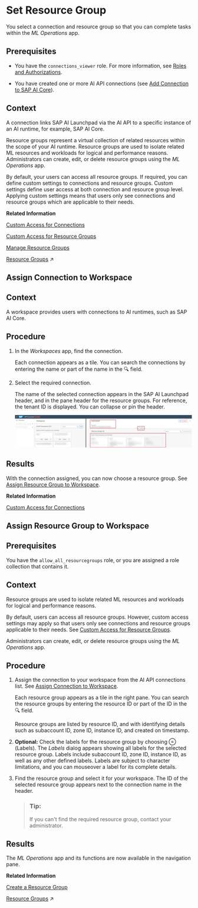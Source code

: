 <!-- loio0c077289f29d4147921fb07ab0f68b7f -->

<link rel="stylesheet" type="text/css" href="css/sap-icons.css"/>

# Set Resource Group

You select a connection and resource group so that you can complete tasks within the *ML Operations* app.



<a name="loio0c077289f29d4147921fb07ab0f68b7f__prereq_jxh_cq2_rpb"/>

## Prerequisites

-   You have the `connections_viewer` role. For more information, see [Roles and Authorizations](roles-and-authorizations-4ef8499.md).

-   You have created one or more AI API connections \(see [Add Connection to SAP AI Core](add-connection-to-sap-ai-core-71dfe2c.md)\).




<a name="loio0c077289f29d4147921fb07ab0f68b7f__context_sdd_5gs_h5b"/>

## Context

A connection links SAP AI Launchpad via the AI API to a specific instance of an AI runtime, for example, SAP AI Core.

Resource groups represent a virtual collection of related resources within the scope of your AI runtime. Resource groups are used to isolate related ML resources and workloads for logical and performance reasons. Administrators can create, edit, or delete resource groups using the *ML Operations* app.

By default, your users can access all resource groups. If required, you can define custom settings to connections and resource groups. Custom settings define user access at both connection and resource group level. Applying custom settings means that users only see connections and resource groups which are applicable to their needs.

**Related Information**  


[Custom Access for Connections](custom-access-for-connections-8ba6a92.md "You can selectively control users' access to conections within SAP AI Launchpad.")

[Custom Access for Resource Groups](custom-access-for-resource-groups-19e3932.md "You can selectively control users' access to resource groups (within an AI runtime connection) in SAP AI Launchpad.")

[Manage Resource Groups](manage-resource-groups-7217afb.md "")

[Resource Groups](https://help.sap.com/viewer/2d6c5984063c40a59eda62f4a9135bee/CLOUD/en-US/26c6c6b50e3f412f8bc0cd6a8ebdb850.html#loio26c6c6b50e3f412f8bc0cd6a8ebdb850 "SAP AI Core tenants use resource groups to isolate related ML resources and workloads. Scenarios, executables, and Docker registry secrets are shared across all resource groups.") :arrow_upper_right:

<a name="loioa0204f94a94e4407abf772e76104d834"/>

<!-- loioa0204f94a94e4407abf772e76104d834 -->

## Assign Connection to Workspace



<a name="loioa0204f94a94e4407abf772e76104d834__context_i5y_3gs_h5b"/>

## Context

A workspace provides users with connections to AI runtimes, such as SAP AI Core.



<a name="loioa0204f94a94e4407abf772e76104d834__steps_lyh_xhv_xqb"/>

## Procedure

1.  In the *Workspaces* app, find the connection.

    Each connection appears as a tile. You can search the connections by entering the name or part of the name in the :mag: field.

2.  Select the required connection.

    The name of the selected connection appears in the SAP AI Launchpad header, and in the pane header for the resource groups. For reference, the tenant ID is displayed. You can collapse or pin the header.

    ![Overview of Workspaces, with connection selected and resource groups highlighted.](images/Image_AIL_MLOps_Connection_2_ebe3678.png)




<a name="loioa0204f94a94e4407abf772e76104d834__result_tkh_jyw_qtb"/>

## Results

With the connection assigned, you can now choose a resource group. See [Assign Resource Group to Workspace](set-resource-group-0c07728.md#loio1fe43ac042ab46749bec34b50601dce0).

**Related Information**  


[Custom Access for Connections](custom-access-for-connections-8ba6a92.md "You can selectively control users' access to conections within SAP AI Launchpad.")

<a name="loio1fe43ac042ab46749bec34b50601dce0"/>

<!-- loio1fe43ac042ab46749bec34b50601dce0 -->

## Assign Resource Group to Workspace





<a name="loio1fe43ac042ab46749bec34b50601dce0__prereq_m4h_x4t_rrb"/>

## Prerequisites

You have the `allow_all_resourcegroups` role, or you are assigned a role collection that contains it.



<a name="loio1fe43ac042ab46749bec34b50601dce0__context_vw1_4yp_j5b"/>

## Context

Resource groups are used to isolate related ML resources and workloads for logical and performance reasons.

By default, users can access all resource groups. However, custom access settings may apply so that users only see connections and resource groups applicable to their needs. See [Custom Access for Resource Groups](custom-access-for-resource-groups-19e3932.md).

Administrators can create, edit, or delete resource groups using the *ML Operations* app.



<a name="loio1fe43ac042ab46749bec34b50601dce0__steps_g1d_cqk_wqb"/>

## Procedure

1.  Assign the connection to your workspace from the AI API connections list. See [Assign Connection to Workspace](set-resource-group-0c07728.md#loioa0204f94a94e4407abf772e76104d834).

    Each resource group appears as a tile in the right pane. You can search the resource groups by entering the resource ID or part of the ID in the :mag: field.

    Resource groups are listed by resource ID, and with identifying details such as subaccount ID, zone ID, instance ID, and created on timestamp.

2.  **Optional:** Check the labels for the resource group by choosing <span class="SAP-icons"></span> \(Labels\). The *Labels* dialog appears showing all labels for the selected resource group. Labels include subaccount ID, zone ID, instance ID, as well as any other defined labels. Labels are subject to character limitations, and you can mouseover a label for its complete details.

3.  Find the resource group and select it for your workspace. The ID of the selected resource group appears next to the connection name in the header.

    > ### Tip:  
    > If you can't find the required resource group, contact your administrator.




<a name="loio1fe43ac042ab46749bec34b50601dce0__result_ngb_ccx_qtb"/>

## Results

The *ML Operations* app and its functions are now available in the navigation pane.

**Related Information**  


[Create a Resource Group](create-a-resource-group-060d9be.md "As an administrator, you create resource groups to isolate your ML workloads and processes.")

[Resource Groups](https://help.sap.com/viewer/2d6c5984063c40a59eda62f4a9135bee/CLOUD/en-US/26c6c6b50e3f412f8bc0cd6a8ebdb850.html#loio26c6c6b50e3f412f8bc0cd6a8ebdb850 "SAP AI Core tenants use resource groups to isolate related ML resources and workloads. Scenarios, executables, and Docker registry secrets are shared across all resource groups.") :arrow_upper_right:

